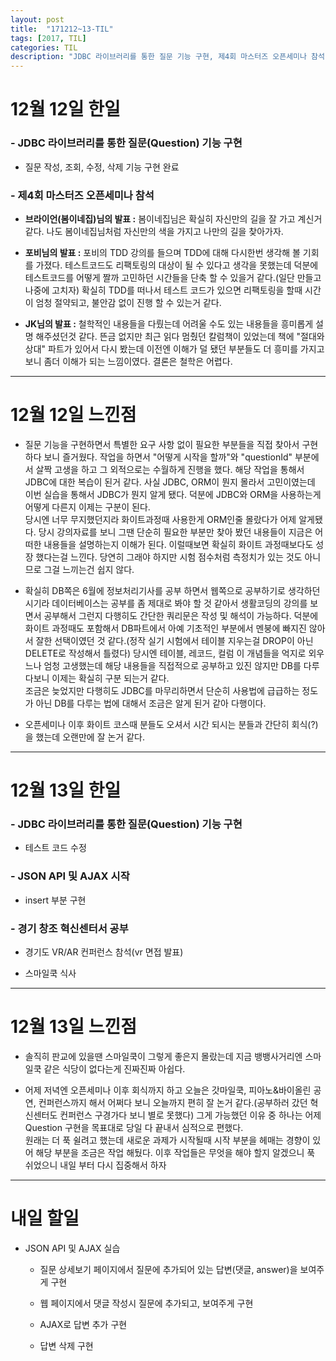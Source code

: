 ```yaml
---
layout: post
title:  "171212~13-TIL"
tags: [2017, TIL]
categories: TIL
description: "JDBC 라이브러리를 통한 질문 기능 구현, 제4회 마스터즈 오픈세미나 참석, JSON API 및 AJAX 실습"
---
```


12월 12일 한일
=============

### - JDBC 라이브러리를 통한 질문(Question) 기능 구현  

  - 질문 작성, 조회, 수정, 삭제 기능 구현 완료  

### - 제4회 마스터즈 오픈세미나 참석  
  - **브라이언(봄이네집)님의 발표 :** 봄이네집님은 확실히 자신만의 길을 잘 가고 계신거 같다. 나도 봄이네집님처럼 자신만의 색을 가지고 나만의 길을 찾아가자.  

  - **포비님의 발표 :** 포비의 TDD 강의를 들으며 TDD에 대해 다시한번 생각해 볼 기회를 가졌다. 테스트코드도 리팩토링의 대상이 될 수 있다고 생각을 못했는데 덕분에 테스트코드를 어떻게 짤까 고민하던 시간들을 단축 할 수 있을거 같다.(일단 만들고 나중에 고치자) 확실히 TDD를 떠나서 테스트 코드가 있으면 리팩토링을 할때 시간이 엄청 절약되고, 불안감 없이 진행 할 수 있는거 같다.

  - **JK님의 발표 :** 철학적인 내용들을 다뤘는데 어려울 수도 있는 내용들을 흥미롭게 설명 해주셨던것 같다. 뜬금 없지만 최근 읽다 멈췄던 칼럼책이 있었는데 책에 "절대와 상대" 파트가 있어서 다시 봤는데 이전엔 이해가 덜 됐던 부분들도 더 흥미를 가지고 보니 좀더 이해가 되는 느낌이였다. 결론은 철학은 어렵다.  

---

12월 12일 느낀점
==============

- 질문 기능을 구현하면서 특별한 요구 사항 없이 필요한 부분들을 직접 찾아서 구현 하다 보니 즐거웠다. 작업을 하면서 "어떻게 시작을 할까"와 "questionId" 부분에서 살짝 고생을 하고 그 외적으로는 수월하게 진행을 했다. 해당 작업을 통해서 JDBC에 대한 복습이 된거 같다. 사실 JDBC, ORM이 뭔지 몰라서 고민이였는데 이번 실습을 통해서 JDBC가 뭔지 알게 됐다. 덕분에 JDBC와 ORM을 사용하는게 어떻게 다른지 이제는 구분이 된다.  
당시엔 너무 무지했던지라 화이트과정때 사용한게 ORM인줄 몰랐다가 어제 알게됐다. 당시 강의자료를 보니 그땐 단순히 필요한 부분만 찾아 봤던 내용들이 지금은 어떠한 내용들을 설명하는지 이해가 된다. 이럴때보면 확실히 화이트 과정때보다도 성장 했다는걸 느낀다. 당연히 그래야 하지만 시험 점수처럼 측정치가 있는 것도 아니므로 그걸 느끼는건 쉽지 않다.  

- 확실히 DB쪽은 6월에 정보처리기사를 공부 하면서 웹쪽으로 공부하기로 생각하던 시기라 데이터베이스는 공부를 좀 제대로 봐야 할 것 같아서 생활코딩의 강의를 보면서 공부해서 그런지 다행히도 간단한 쿼리문은 작성 및 해석이 가능하다. 덕분에 화이트 과정때도 포함해서 DB파트에서 아예 기초적인 부분에서 멘붕에 빠지진 않아서 잘한 선택이였던 것 같다.(정작 실기 시험에서 테이블 지우는걸 DROP이 아닌 DELETE로 작성해서 틀렸다) 당시엔 테이블, 레코드, 컬럼 이 개념들을 억지로 외우느나 엄청 고생했는데 해당 내용들을 직접적으로 공부하고 있진 않지만 DB를 다루다보니 이제는 확실히 구분 되는거 같다.  
조금은 늦었지만 다행히도 JDBC를 마무리하면서 단순히 사용법에 급급하는 정도가 아닌 DB를 다루는 법에 대해서 조금은 알게 된거 같아 다행이다.  

- 오픈세미나 이후 화이트 코스때 분들도 오셔서 시간 되시는 분들과 간단히 회식(?)을 했는데 오랜만에 잘 논거 같다.  

---

12월 13일 한일
=============

### - JDBC 라이브러리를 통한 질문(Question) 기능 구현  

  - 테스트 코드 수정

### - JSON API 및 AJAX 시작  

  - insert 부분 구현

### - 경기 창조 혁신센터서 공부  

  - 경기도 VR/AR 컨퍼런스 참석(vr 면접 발표)  

  - 스마일쿡 식사

---

12월 13일 느낀점
===============

- 솔직히 판교에 있을땐 스마일쿡이 그렇게 좋은지 몰랐는데 지금 뱅뱅사거리엔 스마일쿡 같은 식당이 없다는게 진짜진짜 아쉽다.  

- 어제 저녁엔 오픈세미나 이후 회식까지 하고 오늘은 갓마일쿡, 피아노&바이올린 공연, 컨퍼런스까지 해서 어쩌다 보니 오늘까지 편히 잘 논거 같다.(공부하러 갔던 혁신센터도 컨퍼런스 구경가다 보니 별로 못했다) 그게 가능했던 이유 중 하나는 어제 Question 구현을 목표대로 당일 다 끝내서 심적으로 편했다.  
원래는 더 푹 쉴려고 했는데 새로운 과제가 시작될때 시작 부분을 헤매는 경향이 있어 해당 부분을 조금은 작업 해뒀다. 이후 작업들은 무엇을 해야 할지 알겠으니 푹 쉬었으니 내일 부터 다시 집중해서 하자  

---

내일 할일
=========

- JSON API 및 AJAX 실습

  - 질문 상세보기 페이지에서 질문에 추가되어 있는 답변(댓글, answer)을 보여주게 구현  

  - 웹 페이지에서 댓글 작성시 질문에 추가되고, 보여주게 구현  

  - AJAX로 답변 추가 구현  

  - 답변 삭제 구현
